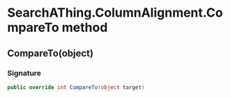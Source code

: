 # SearchAThing.ColumnAlignment.CompareTo method
## CompareTo(object)
### Signature
```csharp
public override int CompareTo(object target)
```
